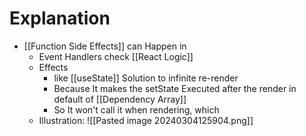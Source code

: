 # Explanation

- [[Function Side Effects]] can Happen in
    - Event Handlers check [[React  Logic]]
    - Effects
        - like [[useState]] Solution to infinite re-render
        - Because It makes the setState Executed after the render in default of [[Dependency Array]]
        - So It won't call it when rendering, which
    - Illustration: ![[Pasted image 20240304125904.png]]
